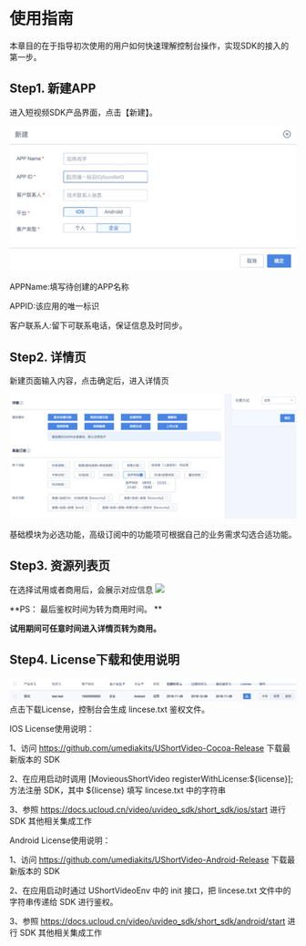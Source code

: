 # 使用指南


本章目的在于指导初次使用的用户如何快速理解控制台操作，实现SDK的接入的第一步。

## Step1. 新建APP

进入短视频SDK产品界面，点击【新建】。

![](/images/short_sdk/1543388329458.jpg)

APPName:填写待创建的APP名称

APPID:该应用的唯一标识

客户联系人:留下可联系电话，保证信息及时同步。

## Step2. 详情页

新建页面输入内容，点击确定后，进入详情页

![](/images/short_sdk/详情页.png)

基础模块为必选功能，高级订阅中的功能项可根据自己的业务需求勾选合适功能。

## Step3. 资源列表页

在选择试用或者商用后，会展示对应信息 ![](/video/uvideo_sdk/short_sdk/list.jpg)

**PS： 最后鉴权时间为转为商用时间。 **

**试用期间可任意时间进入详情页转为商用。**

## Step4. License下载和使用说明

![](/images/short_sdk/list.jpg) 点击下载License，控制台会生成 lincese.txt
鉴权文件。

IOS License使用说明：

1、访问 <https://github.com/umediakits/UShortVideo-Cocoa-Release> 下载最新版本的
SDK

2、在应用启动时调用 \[MovieousShortVideo registerWithLicense:${license}\]; 方法注册
SDK，其中 ${license} 填写 lincese.txt 中的字符串

3、参照 <https://docs.ucloud.cn/video/uvideo_sdk/short_sdk/ios/start> 进行
SDK 其他相关集成工作

Android License使用说明：

1、访问 <https://github.com/umediakits/UShortVideo-Android-Release> 下载最新版本的
SDK

2、在应用启动时通过 UShortVideoEnv 中的 init 接口，把 lincese.txt 文件中的字符串传递给 SDK 进行鉴权。

3、参照 <https://docs.ucloud.cn/video/uvideo_sdk/short_sdk/android/start>
进行 SDK 其他相关集成工作
